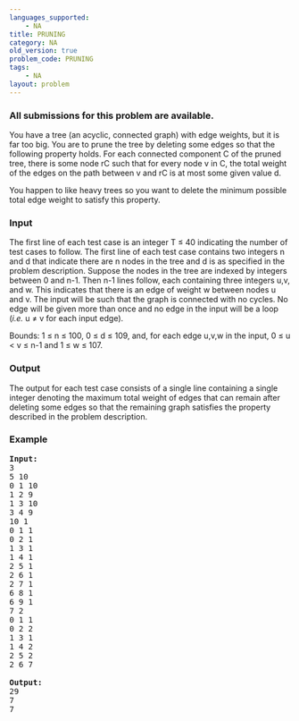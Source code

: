 ```yaml
---
languages_supported:
    - NA
title: PRUNING
category: NA
old_version: true
problem_code: PRUNING
tags:
    - NA
layout: problem
---
```

###  All submissions for this problem are available. 

You have a tree (an acyclic, connected graph) with edge weights, but it is far too big. You are to prune the tree by deleting some edges so that the following property holds. For each connected component C of the pruned tree, there is some node rC such that for every node v in C, the total weight of the edges on the path between v and rC is at most some given value d.

You happen to like heavy trees so you want to delete the minimum possible total edge weight to satisfy this property.

### Input

The first line of each test case is an integer T ≤ 40 indicating the number of test cases to follow. The first line of each test case contains two integers n and d that indicate there are n nodes in the tree and d is as specified in the problem description. Suppose the nodes in the tree are indexed by integers between 0 and n-1. Then n-1 lines follow, each containing three integers u,v, and w. This indicates that there is an edge of weight w between nodes u and v. The input will be such that the graph is connected with no cycles. No edge will be given more than once and no edge in the input will be a loop (_i.e._ u ≠ v for each input edge).

Bounds: 1 ≤ n ≤ 100, 0 ≤ d ≤ 109, and, for each edge u,v,w in the input, 0 ≤ u < v ≤ n-1 and 1 ≤ w ≤ 107.

### Output

The output for each test case consists of a single line containing a single integer denoting the maximum total weight of edges that can remain after deleting some edges so that the remaining graph satisfies the property described in the problem description.

### Example

<pre>
<b>Input:</b>
3
5 10
0 1 10
1 2 9
1 3 10
3 4 9
10 1
0 1 1
0 2 1
1 3 1
1 4 1
2 5 1
2 6 1
2 7 1
6 8 1
6 9 1
7 2
0 1 1
0 2 2
1 3 1
1 4 2
2 5 2
2 6 7

<b>Output:</b>
29
7
7
</pre>